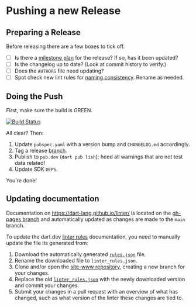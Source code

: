 # Pushing a new Release

## Preparing a Release

Before releasing there are a few boxes to tick off.

* [ ] Is there a [milestone plan](https://github.com/dart-lang/linter/issues?q=is%3Aopen+is%3Aissue+label%3Amilestone-plan) for the release? If so, has it been updated?
* [ ] Is the changelog up to date? (Look at commit history to verify.)
* [ ] Does the `AUTHORS` file need updating?
* [ ] Spot check new lint rules for [naming consistency](https://github.com/dart-lang/linter/blob/main/doc/writing-lints.md).  Rename as needed.

## Doing the Push

First, make sure the build is GREEN.

[![Build Status](https://github.com/dart-lang/linter/workflows/linter/badge.svg)](https://github.com/dart-lang/linter/actions)

All clear?  Then:

  1. Update `pubspec.yaml` with a version bump and `CHANGELOG.md` accordingly.
  2. Tag a release [branch](https://github.com/dart-lang/linter/releases).
  3. Publish to `pub.dev` (`dart pub lish`); heed all warnings that are not test data related!
  4. Update SDK `DEPS`.

You're done!

## Updating documentation

Documentation on https://dart-lang.github.io/linter/ 
is located on the [gh-pages branch](https://github.com/dart-lang/linter/tree/gh-pages)
and automatically updated as changes are made to the `main` branch.

To update the dart.dev
[linter rules](https://dart.dev/tools/linter-rules) documentation,
you need to manually update the file its generated from:

  1. Download the automatically generated [`rules.json`](https://github.com/dart-lang/linter/blob/gh-pages/lints/machine/rules.json) file.
  2. Rename the downloaded file to `linter_rules.json`.
  3. Clone and/or open the [site-www repository](https://github.com/dart-lang/site-www),
     creating a new branch for your changes.
  4. Replace the old [`linter_rules.json`](https://github.com/dart-lang/site-www/blob/main/src/_data/linter_rules.json) 
     with the newly downloaded version and commit your changes.
  5. Submit your changes in a pull request with an overview of what has changed,
     such as what version of the linter these changes are tied to.
